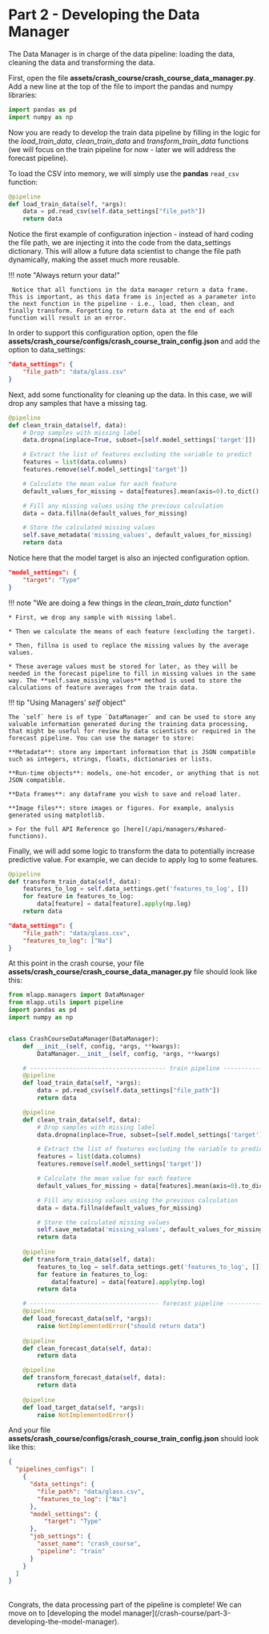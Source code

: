 # Part 2 - Developing the Data Manager

The Data Manager is in charge of the data pipeline: loading the data, cleaning the data and transforming the data.

First, open the file **assets/crash_course/crash_course_data_manager.py**. Add a new line at the top of the file to import the pandas and numpy libraries:

```python
import pandas as pd
import numpy as np
```

Now you are ready to develop the train data pipeline by filling in the logic for the _load_train_data_, _clean_train_data_ and _transform_train_data_ functions (we will focus on the train pipeline for now - later we will address the forecast pipeline).

To load the CSV into memory, we will simply use the **pandas** `read_csv` function:

```python
@pipeline
def load_train_data(self, *args):
    data = pd.read_csv(self.data_settings["file_path"])
    return data
```

Notice the first example of configuration injection - instead of hard coding the file path, we are injecting it into the code from the data_settings dictionary. This will allow a future data scientist to change the file path dynamically, making the asset much more reusable.

!!! note "Always return your data!"

     Notice that all functions in the data manager return a data frame. This is important, as this data frame is injected as a parameter into the next function in the pipeline - i.e., load, then clean, and finally transform. Forgetting to return data at the end of each function will result in an error.


In order to support this configuration option, open the file **assets/crash_course/configs/crash_course_train_config.json** and add the option to data_settings:

```json
"data_settings": {
    "file_path": "data/glass.csv"
}
```


Next, add some functionality for cleaning up the data. In this case, we will drop any samples that have a missing tag.

```python
@pipeline
def clean_train_data(self, data):
    # Drop samples with missing label
    data.dropna(inplace=True, subset=[self.model_settings['target']])

    # Extract the list of features excluding the variable to predict
    features = list(data.columns)
    features.remove(self.model_settings['target'])

    # Calculate the mean value for each feature
    default_values_for_missing = data[features].mean(axis=0).to_dict()

    # Fill any missing values using the previous calculation
    data = data.fillna(default_values_for_missing)

    # Store the calculated missing values
    self.save_metadata('missing_values', default_values_for_missing)
    return data
```

Notice here that the model target is also an injected configuration option.

```json
"model_settings": {
    "target": "Type"
}
```

!!! note "We are doing a few things in the _clean_train_data_ function"

    * First, we drop any sample with missing label.
    
    * Then we calculate the means of each feature (excluding the target).
    
    * Then, fillna is used to replace the missing values by the average values.
    
    * These average values must be stored for later, as they will be needed in the forecast pipeline to fill in missing values in the same way. The **self.save_missing_values** method is used to store the calculations of feature averages from the train data.

!!! tip "Using Managers' _self_ object"

    The `self` here is of type `DataManager` and can be used to store any valuable information generated during the training data processing, that might be useful for review by data scientists or required in the forecast pipeline. You can use the manager to store:
    
    **Metadata**: store any important information that is JSON compatible such as integers, strings, floats, dictionaries or lists.
    
    **Run-time objects**: models, one-hot encoder, or anything that is not JSON compatible.
    
    **Data frames**: any dataframe you wish to save and reload later.
    
    **Image files**: store images or figures. For example, analysis generated using matplotlib.
    
    > For the full API Reference go [here](/api/managers/#shared-functions).
    


Finally, we will add some logic to transform the data to potentially increase predictive value. For example, we can decide to apply log to some features.

```python
@pipeline
def transform_train_data(self, data):
    features_to_log = self.data_settings.get('features_to_log', [])
    for feature in features_to_log:
        data[feature] = data[feature].apply(np.log)
    return data
```

```json
"data_settings": {
    "file_path": "data/glass.csv",
    "features_to_log": ["Na"]
}
```

At this point in the crash course, your file **assets/crash_course/crash_course_data_manager.py** file should look like this:

```python
from mlapp.managers import DataManager
from mlapp.utils import pipeline
import pandas as pd
import numpy as np


class CrashCourseDataManager(DataManager):
    def __init__(self, config, *args, **kwargs):
        DataManager.__init__(self, config, *args, **kwargs)

    # -------------------------------------- train pipeline -------------------------------------------
    @pipeline
    def load_train_data(self, *args):
        data = pd.read_csv(self.data_settings["file_path"])
        return data

    @pipeline
    def clean_train_data(self, data):
        # Drop samples with missing label
        data.dropna(inplace=True, subset=[self.model_settings['target']])

        # Extract the list of features excluding the variable to predict
        features = list(data.columns)
        features.remove(self.model_settings['target'])

        # Calculate the mean value for each feature
        default_values_for_missing = data[features].mean(axis=0).to_dict()

        # Fill any missing values using the previous calculation
        data = data.fillna(default_values_for_missing)

        # Store the calculated missing values
        self.save_metadata('missing_values', default_values_for_missing)
        return data
    
    @pipeline
    def transform_train_data(self, data):
        features_to_log = self.data_settings.get('features_to_log', [])
        for feature in features_to_log:
            data[feature] = data[feature].apply(np.log)
        return data

    # ------------------------------------ forecast pipeline -------------------------------------------
    @pipeline
    def load_forecast_data(self, *args):
        raise NotImplementedError("should return data")
    
    @pipeline
    def clean_forecast_data(self, data):
        return data

    @pipeline
    def transform_forecast_data(self, data):
        return data
    
    @pipeline
    def load_target_data(self, *args):
        raise NotImplementedError()

```

And your file **assets/crash_course/configs/crash_course_train_config.json** should look like this:

```json
{
  "pipelines_configs": [
    {
      "data_settings": {
        "file_path": "data/glass.csv",
        "features_to_log": ["Na"]
      },
      "model_settings": {
          "target": "Type"
      },
      "job_settings": {
        "asset_name": "crash_course",
        "pipeline": "train"
      }
    }
  ]
}
```

<br/>
Congrats, the data processing part of the pipeline is complete! We can move on to [developing the model manager](/crash-course/part-3-developing-the-model-manager).